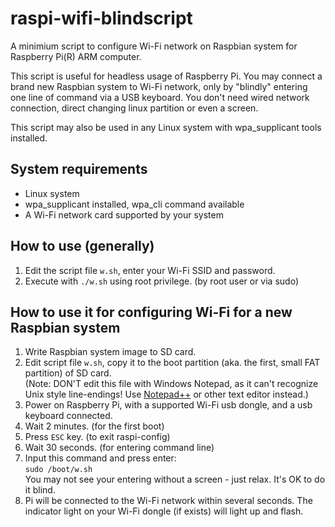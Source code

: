 raspi-wifi-blindscript
======================

A minimium script to configure Wi-Fi network on Raspbian system for Raspberry Pi(R) ARM computer. 

This script is useful for headless usage of Raspberry Pi. You may connect a brand new Raspbian system to Wi-Fi network, only by "blindly" entering one line of command via a USB keyboard. You don't need wired network connection, direct changing linux partition or even a screen. 

This script may also be used in any Linux system with wpa_supplicant tools installed. 

System requirements
----------------------
* Linux system
* wpa\_supplicant installed, wpa\_cli command available
* A Wi-Fi network card supported by your system

How to use (generally)
----------------------
1. Edit the script file `w.sh`, enter your Wi-Fi SSID and password. 
2. Execute with `./w.sh` using root privilege. (by root user or via sudo)

How to use it for configuring Wi-Fi for a new Raspbian system
----------------------
1. Write Raspbian system image to SD card.
2. Edit script file `w.sh`, copy it to the boot partition (aka. the first, small FAT partition) of SD card.  
   (Note: DON'T edit this file with Windows Notepad, as it can't recognize Unix style line-endings! Use [Notepad++](http://notepad-plus-plus.org/) or other text editor instead.)
3. Power on Raspberry Pi, with a supported Wi-Fi usb dongle, and a usb keyboard connected.
4. Wait 2 minutes. (for the first boot)
5. Press `ESC` key. (to exit raspi-config)
6. Wait 30 seconds. (for entering command line)
7. Input this command and press enter:  
   `sudo /boot/w.sh`  
   You may not see your entering without a screen - just relax. It's OK to do it blind. 
8. Pi will be connected to the Wi-Fi network within several seconds. The indicator light on your Wi-Fi dongle (if exists) will light up and flash. 


